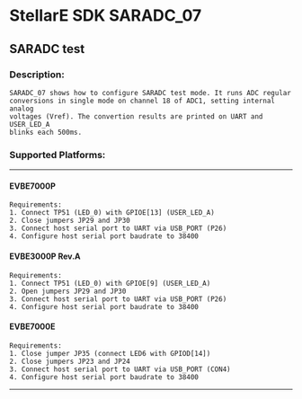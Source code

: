 # StellarE SDK SARADC_07

## SARADC test

### Description:
	SARADC_07 shows how to configure SARADC test mode. It runs ADC regular
	conversions in single mode on channel 18 of ADC1, setting internal analog
	voltages (Vref). The convertion results are printed on UART and USER_LED_A
	blinks each 500ms.
### Supported Platforms:
-----------------------------------------------------------
#### EVBE7000P
	Requirements:
	1. Connect TP51 (LED_0) with GPIOE[13] (USER_LED_A)
	2. Close jumpers JP29 and JP30
	3. Connect host serial port to UART via USB_PORT (P26)
	4. Configure host serial port baudrate to 38400
#### EVBE3000P Rev.A
	Requirements:
	1. Connect TP51 (LED_0) with GPIOE[9] (USER_LED_A)
	2. Open jumpers JP29 and JP30
	3. Connect host serial port to UART via USB_PORT (P26)
	4. Configure host serial port baudrate to 38400
#### EVBE7000E
	Requirements:
	1. Close jumper JP35 (connect LED6 with GPIOD[14])
	2. Close jumpers JP23 and JP24
	3. Connect host serial port to UART via USB_PORT (CON4)
	4. Configure host serial port baudrate to 38400
-----------------------------------------------------------